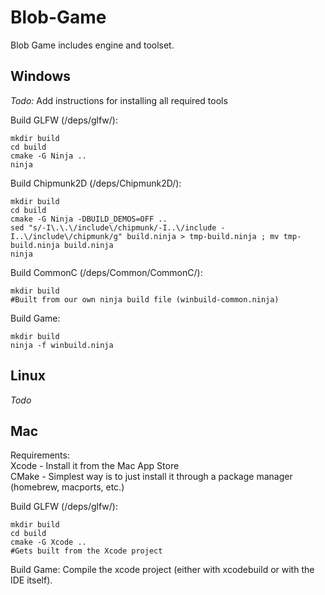 Blob-Game
=========

Blob Game includes engine and toolset.


Windows
-------

*Todo:* Add instructions for installing all required tools



Build GLFW (/deps/glfw/):
```
mkdir build
cd build
cmake -G Ninja ..
ninja
```

Build Chipmunk2D (/deps/Chipmunk2D/):
```
mkdir build
cd build
cmake -G Ninja -DBUILD_DEMOS=OFF ..
sed "s/-I\.\.\/include\/chipmunk/-I..\/include -I..\/include\/chipmunk/g" build.ninja > tmp-build.ninja ; mv tmp-build.ninja build.ninja
ninja
```

Build CommonC (/deps/Common/CommonC/):
```
mkdir build
#Built from our own ninja build file (winbuild-common.ninja)
```


Build Game:
```
mkdir build
ninja -f winbuild.ninja
```


Linux
-----

*Todo*


Mac
---

Requirements:  
Xcode - Install it from the Mac App Store  
CMake - Simplest way is to just install it through a package manager (homebrew, macports, etc.)


Build GLFW (/deps/glfw/):
```
mkdir build
cd build
cmake -G Xcode ..
#Gets built from the Xcode project
```

Build Game:
Compile the xcode project (either with xcodebuild or with the IDE itself).
